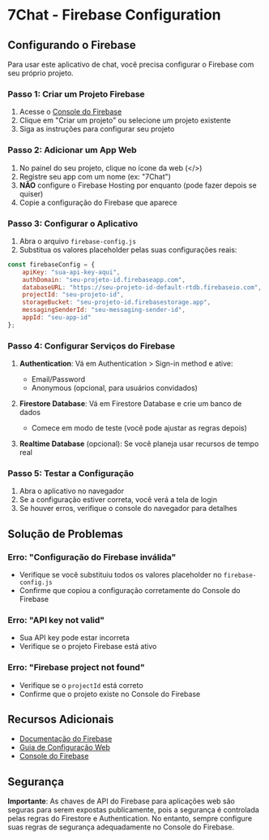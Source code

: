# 7Chat - Firebase Configuration

## Configurando o Firebase

Para usar este aplicativo de chat, você precisa configurar o Firebase com seu próprio projeto.

### Passo 1: Criar um Projeto Firebase

1. Acesse o [Console do Firebase](https://console.firebase.google.com/)
2. Clique em "Criar um projeto" ou selecione um projeto existente
3. Siga as instruções para configurar seu projeto

### Passo 2: Adicionar um App Web

1. No painel do seu projeto, clique no ícone da web (</>)
2. Registre seu app com um nome (ex: "7Chat")
3. **NÃO** configure o Firebase Hosting por enquanto (pode fazer depois se quiser)
4. Copie a configuração do Firebase que aparece

### Passo 3: Configurar o Aplicativo

1. Abra o arquivo `firebase-config.js`
2. Substitua os valores placeholder pelas suas configurações reais:

```javascript
const firebaseConfig = {
    apiKey: "sua-api-key-aqui",
    authDomain: "seu-projeto-id.firebaseapp.com", 
    databaseURL: "https://seu-projeto-id-default-rtdb.firebaseio.com",
    projectId: "seu-projeto-id",
    storageBucket: "seu-projeto-id.firebasestorage.app",
    messagingSenderId: "seu-messaging-sender-id",
    appId: "seu-app-id"
};
```

### Passo 4: Configurar Serviços do Firebase

1. **Authentication**: Vá em Authentication > Sign-in method e ative:
   - Email/Password
   - Anonymous (opcional, para usuários convidados)

2. **Firestore Database**: Vá em Firestore Database e crie um banco de dados
   - Comece em modo de teste (você pode ajustar as regras depois)

3. **Realtime Database** (opcional): Se você planeja usar recursos de tempo real

### Passo 5: Testar a Configuração

1. Abra o aplicativo no navegador
2. Se a configuração estiver correta, você verá a tela de login
3. Se houver erros, verifique o console do navegador para detalhes

## Solução de Problemas

### Erro: "Configuração do Firebase inválida"
- Verifique se você substituiu todos os valores placeholder no `firebase-config.js`
- Confirme que copiou a configuração corretamente do Console do Firebase

### Erro: "API key not valid"
- Sua API key pode estar incorreta
- Verifique se o projeto Firebase está ativo

### Erro: "Firebase project not found"
- Verifique se o `projectId` está correto
- Confirme que o projeto existe no Console do Firebase

## Recursos Adicionais

- [Documentação do Firebase](https://firebase.google.com/docs)
- [Guia de Configuração Web](https://firebase.google.com/docs/web/setup)
- [Console do Firebase](https://console.firebase.google.com/)

## Segurança

**Importante**: As chaves de API do Firebase para aplicações web são seguras para serem expostas publicamente, pois a segurança é controlada pelas regras do Firestore e Authentication. No entanto, sempre configure suas regras de segurança adequadamente no Console do Firebase.